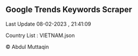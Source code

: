 

## Google Trends Keywords Scraper 
 
Last Update 08-02-2023 , 21:41:09

Country List :
VIETNAM.json



© Abdul Muttaqin 
